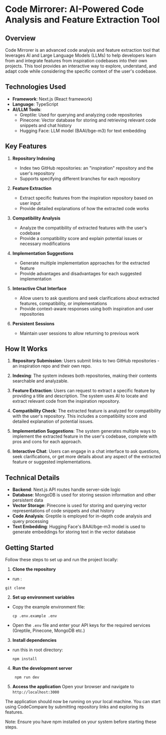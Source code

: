 # Code Mirrorer: AI-Powered Code Analysis and Feature Extraction Tool

## Overview

Code Mirrorer is an advanced code analysis and feature extraction tool that leverages AI and Large Language Models (LLMs) to help developers learn from and integrate features from inspiration codebases into their own projects. This tool provides an interactive way to explore, understand, and adapt code while considering the specific context of the user's codebase.

## Technologies Used

- **Framework**: Next.js (React framework)
- **Language**: TypeScript
- **AI/LLM Tools**:
  - Greptile: Used for querying and analyzing code repositories
  - Pinecone: Vector database for storing and retrieving relevant code snippets and chat history
  - Hugging Face: LLM model (BAAI/bge-m3) for text embedding

## Key Features

1. **Repository Indexing**
   - Index two GitHub repositories: an "inspiration" repository and the user's repository
   - Supports specifying different branches for each repository

2. **Feature Extraction**
   - Extract specific features from the inspiration repository based on user input
   - Provide detailed explanations of how the extracted code works

3. **Compatibility Analysis**
   - Analyze the compatibility of extracted features with the user's codebase
   - Provide a compatibility score and explain potential issues or necessary modifications

4. **Implementation Suggestions**
   - Generate multiple implementation approaches for the extracted feature
   - Provide advantages and disadvantages for each suggested implementation

5. **Interactive Chat Interface**
   - Allow users to ask questions and seek clarifications about extracted features, compatibility, or implementations
   - Provide context-aware responses using both inspiration and user repositories

6. **Persistent Sessions**
   - Maintain user sessions to allow returning to previous work

## How It Works

1. **Repository Submission**: Users submit links to two GitHub repositories - an inspiration repo and their own repo.

2. **Indexing**: The system indexes both repositories, making their contents searchable and analyzable.

3. **Feature Extraction**: Users can request to extract a specific feature by providing a title and description. The system uses AI to locate and extract relevant code from the inspiration repository.

4. **Compatibility Check**: The extracted feature is analyzed for compatibility with the user's repository. This includes a compatibility score and detailed explanation of potential issues.

5. **Implementation Suggestions**: The system generates multiple ways to implement the extracted feature in the user's codebase, complete with pros and cons for each approach.

6. **Interactive Chat**: Users can engage in a chat interface to ask questions, seek clarifications, or get more details about any aspect of the extracted feature or suggested implementations.

## Technical Details

- **Backend**: Next.js API routes handle server-side logic
- **Database**: MongoDB is used for storing session information and other persistent data
- **Vector Storage**: Pinecone is used for storing and querying vector representations of code snippets and chat history
- **Code Analysis**: Greptile is employed for in-depth code analysis and query processing
- **Text Embedding**: Hugging Face's BAAI/bge-m3 model is used to generate embeddings for storing text in the vector database

## Getting Started

Follow these steps to set up and run the project locally:

1. **Clone the repository**
- run :
 ```
 git clone 
 ```

2. **Set up environment variables**
- Copy the example environment file:
  ```
  cp .env.example .env
  ```
- Open the `.env` file and enter your API keys for the required services (Greptile, Pinecone, MongoDB etc.)

3. **Install dependencies**
- run this in root directory:
  ```
  npm install
  ```
4. **Run the development server**
   ```
    npm run dev
   ```
5. **Access the application**
Open your browser and navigate to `http://localhost:3000`

The application should now be running on your local machine. You can start using CodeCompare by submitting repository links and exploring its features.

Note: Ensure you have npm installed on your system before starting these steps.


